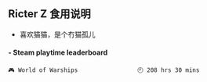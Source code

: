 ## Ricter Z 食用说明
- 喜欢猫猫，是个冇猫孤儿

<!-- steam-box start -->
#### - Steam playtime leaderboard
```text
🎮 World of Warships                 🕘 208 hrs 30 mins
```
<!-- Powered by https://github.com/YouEclipse/steam-box . -->
<!-- steam-box end -->
